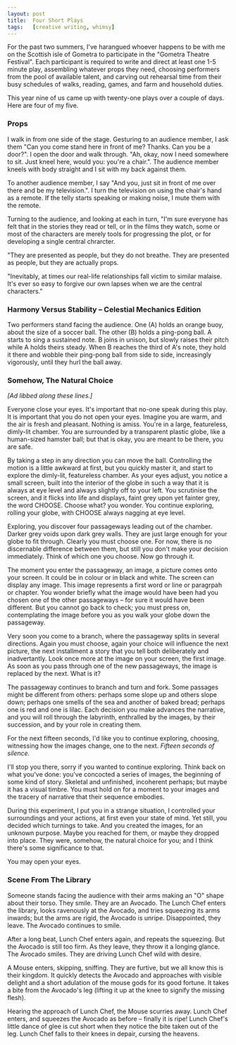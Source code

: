 ```yaml
---
layout:	post
title:	Four Short Plays
tags:	[creative writing, whimsy]
---
```


For the past two summers, I've harangued whoever happens to be with me on the Scottish isle of Gometra to participate in the "Gometra Theatre Festival". Each participant is required to write and direct at least one 1-5 minute play, assembling whatever props they need, choosing performers from the pool of available talent, and carving out rehearsal time from their busy schedules of walks, reading, games, and farm and household duties.

This year nine of us came up with twenty-one plays over a couple of days. Here are four of my five.


### Props

I walk in from one side of the stage. Gesturing to an audience member, I ask them "Can you come stand here in front of me? Thanks. Can you be a door?". I open the door and walk through. "Ah, okay, now I need somewhere to sit. Just kneel here, would you: you're a chair.". The audience member kneels with body straight and I sit with my back against them.

To another audience member, I say "And you, just sit in front of me over there and be my television.". I turn the television on using the chair's hand as a remote. If the telly starts speaking or making noise, I mute them with the remote.

Turning to the audience, and looking at each in turn, "I'm sure everyone has felt that in the stories they read or tell, or in the films they watch, some or most of the characters are merely tools for progressing the plot, or for developing a single central chrarcter.

"They are presented as people, but they do not breathe. They are presented as people, but they are actually props.

"Inevitably, at times our real-life relationships fall victim to similar malaise. It's ever so easy to forgive our own lapses when we are the central characters."


### Harmony Versus Stability &ndash; Celestial Mechanics Edition

Two performers stand facing the audience. One (A) holds an orange buoy, about the size of a soccer ball. The other (B) holds a ping-pong ball. A starts to sing a sustained note. B joins in unison, but slowly raises their pitch while A holds theirs steady. When B reaches the third of A's note, they hold it there and wobble their ping-pong ball from side to side, increasingly vigorously, until they hurl the ball away.


### Somehow, The Natural Choice

*[Ad libbed along these lines.]*

Everyone close your eyes. It's important that no-one speak during this play. It is important that you do not open your eyes. Imagine you are warm, and the air is fresh and pleasant. Nothing is amiss. You're in a large, featureless, dimly-lit chamber. You are surrounded by a transparent plastic globe, like a human-sized hamster ball; but that is okay, you are meant to be there, you are safe.

By taking a step in any direction you can move the ball. Controlling the motion is a little awkward at first, but you quickly master it, and start to explore the dimly-lit, featureless chamber. As your eyes adjust, you notice a small screen, built into the interior of the globe in such a way that it is always at eye level and always slightly off to your left. You scrutinise the screen, and it flicks into life and displays, faint grey upon yet fainter grey, the word CHOOSE. Choose what? you wonder. You continue exploring, rolling your globe, with CHOOSE always nagging at eye level.

Exploring, you discover four passageways leading out of the chamber. Darker grey voids upon dark grey walls. They are just large enough for your globe to fit through. Clearly you must choose one. For now, there is no discernable difference between them, but still you don't make your decision immediately. Think of which one you choose. Now go through it.

The moment you enter the passageway, an image, a picture comes onto your screen. It could be in colour or in black and white. The screen can display any image. This image represents a first word or line or paragrpah or chapter. You wonder briefly what the image would have been had you chosen one of the other passageways &ndash; for sure it would have been different. But you cannot go back to check; you must press on, contemplating the image before you as you walk your globe down the passageway.

Very soon you come to a branch, where the passageway splits in several directions. Again you must choose, again your choice will influence the next picture, the next installment a story that you tell both deliberately and inadvertantly. Look once more at the image on your screen, the first image. As soon as you pass through one of the new passageways, the image is replaced by the next. What is it?

The passageway continues to branch and turn and fork. Some passages might be different from others: perhaps some slope up and others slope down; perhaps one smells of the sea and another of baked bread; perhaps one is red and one is lilac. Each decision you make advances the narrative, and you will roll through the labyrinth, enthralled by the images, by their succession, and by your role in creating them.

For the next fifteen seconds, I'd like you to continue exploring, choosing, witnessing how the images change, one to the next. *Fifteen seconds of silence.*

I'll stop you there, sorry if you wanted to continue exploring. Think back on what you've done: you've concocted a series of images, the beginning of some kind of story. Skeletal and unfinished, incoherent perhaps; but maybe it has a visual timbre. You must hold on for a moment to your images and the tracery of narrative that their sequence embodies.

During this experiment, I put you in a strange situation, I controlled your surroundings and your actions, at first even your state of mind. Yet still, you decided which turnings to take. And you created the images, for an unknown purpose. Maybe you reached for them, or maybe they dropped into place. They were, somehow, the natural choice for you; and I think there's some significance to that.

You may open your eyes.


### Scene From The Library

Someone stands facing the audience with their arms making an "O" shape about their torso. They smile. They are an Avocado. The Lunch Chef enters the library, looks ravenously at the Avocado, and tries squeezing its arms inwards; but the arms are rigid, the Avocado is unripe. Disappointed, they leave. The Avocado continues to smile.

After a long beat, Lunch Chef enters again, and repeats the squeezing. But the Avocado is still too firm. As they leave, they throw it a longing glance. The Avocado smiles. They are driving Lunch Chef wild with desire.

A Mouse enters, skipping, sniffing. They are furtive, but we all know this is their kingdom. It quickly detects the Avocado and approaches with visible delight and a short adulation of the mouse gods for its good fortune. It takes a bite from the Avocado's leg (lifting it up at the knee to signify the missing flesh).

Hearing the approach of Lunch Chef, the Mouse scurries away. Lunch Chef enters, and squeezes the Avocado as before &ndash; finally it is ripe! Lunch Chef's little dance of glee is cut short when they notice the bite taken out of the leg. Lunch Chef falls to their knees in depair, cursing the heavens.
